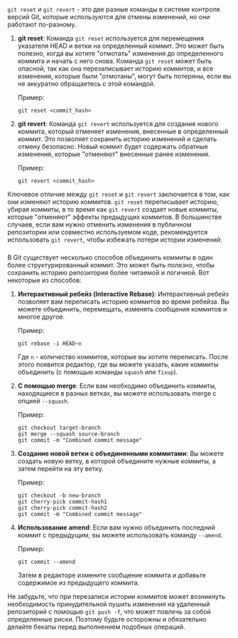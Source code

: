 ###
`git reset` и `git revert` - это две разные команды в системе контроля версий Git, которые используются для отмены изменений, но они работают по-разному.

1. **git reset**:
   Команда `git reset` используется для перемещения указателя HEAD и ветки на определенный коммит. Это может быть полезно, когда вы хотите "отмотать" изменения до определенного коммита и начать с него снова. Команда `git reset` может быть опасной, так как она перезаписывает историю коммитов, и все изменения, которые были "отмотаны", могут быть потеряны, если вы не аккуратно обращаетесь с этой командой.

   Пример:
   ```
   git reset <commit_hash>
   ```

2. **git revert**:
   Команда `git revert` используется для создания нового коммита, который отменяет изменения, внесенные в определенный коммит. Это позволяет сохранить историю изменений и сделать отмену безопасно. Новый коммит будет содержать обратные изменения, которые "отменяют" внесенные ранее изменения.

   Пример:
   ```
   git revert <commit_hash>
   ```

Ключевое отличие между `git reset` и `git revert` заключается в том, как они изменяют историю коммитов. `git reset` переписывает историю, убирая коммиты, в то время как `git revert` создает новые коммиты, которые "отменяют" эффекты предыдущих коммитов. В большинстве случаев, если вам нужно отменить изменения в публичном репозитории или совместно используемом коде, рекомендуется использовать `git revert`, чтобы избежать потери истории изменений.
###
В Git существует несколько способов объединить коммиты в один более структурированный коммит. Это может быть полезно, чтобы сохранить историю репозитория более читаемой и логичной. Вот некоторые из способов:

1. **Интерактивный ребейз (Interactive Rebase)**:
   Интерактивный ребейз позволяет вам переписать историю коммитов во время ребейза. Вы можете объединить, перемещать, изменять сообщения коммитов и многое другое.

   Пример:
   ```
   git rebase -i HEAD~n
   ```
   Где `n` - количество коммитов, которые вы хотите переписать. После этого появится редактор, где вы можете указать, какие коммиты объединить (с помощью команды `squash` или `fixup`).

2. **С помощью merge**:
   Если вам необходимо объединить коммиты, находящиеся в разных ветках, вы можете использовать merge с опцией `--squash`.

   Пример:
   ```
   git checkout target-branch
   git merge --squash source-branch
   git commit -m "Combined commit message"
   ```

3. **Создание новой ветки с объединенными коммитами**:
   Вы можете создать новую ветку, в которой объедините нужные коммиты, а затем перейти на эту ветку.

   Пример:
   ```
   git checkout -b new-branch
   git cherry-pick commit-hash1
   git cherry-pick commit-hash2
   git commit -m "Combined commit message"
   ```

4. **Использование amend**:
   Если вам нужно объединить последний коммит с предыдущим, вы можете использовать команду `--amend`.

   Пример:
   ```
   git commit --amend
   ```
   Затем в редакторе измените сообщение коммита и добавьте содержимое из предыдущего коммита.

Не забудьте, что при перезаписи истории коммитов может возникнуть необходимость принудительной пушить изменения на удаленный репозиторий с помощью `git push -f`, что может повлечь за собой определенные риски. Поэтому будьте осторожны и обязательно делайте бекапы перед выполнением подобных операций.
###

